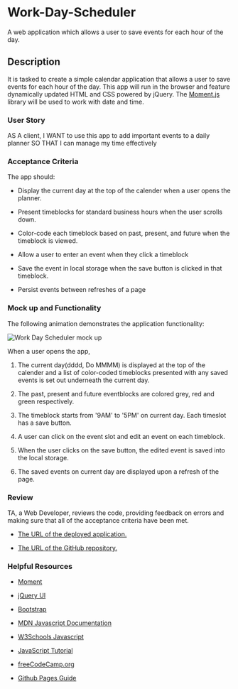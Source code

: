 # Work-Day-Scheduler
A web application which allows a user to save events for each hour of the day.

## Description

It is tasked to create a simple calendar application that allows a user to save events for each hour of the day. This app will run in the browser and feature dynamically updated HTML and CSS powered by jQuery. The [Moment.js](https://momentjs.com/) library will be used to work with date and time.

### User Story

AS A client, I WANT to use this app to add important events to a daily planner
SO THAT I can manage my time effectively

### Acceptance Criteria

The app should:

* Display the current day at the top of the calender when a user opens the planner.
 
* Present timeblocks for standard business hours when the user scrolls down.
 
* Color-code each timeblock based on past, present, and future when the timeblock is viewed.
 
* Allow a user to enter an event when they click a timeblock

* Save the event in local storage when the save button is clicked in that timeblock.

* Persist events between refreshes of a page

### Mock up and Functionality

The following animation demonstrates the application functionality:

![Work Day Scheduler mock up](./assets/images/mockup.gif)

When a user opens the app,

1. The current day(dddd, Do MMMM) is displayed at the top of the calender and a list of color-coded timeblocks presented with any saved events is set out underneath the current day. 

2. The past, present and future eventblocks are colored grey, red and green respectively.

3. The timeblock starts from '9AM' to '5PM' on current day. Each timeslot has a save button.

4. A user can click on the event slot and edit an event on each timeblock.

5. When the user clicks on the save button, the edited event is saved into the local storage.

6. The saved events on current day are displayed upon a refresh of the page.

### Review

TA, a Web Developer, reviews the code, providing feedback on errors and making sure that all of the acceptance criteria have been met.

* [The URL of the deployed application.](https://seacrest3.github.io/Work-Day-Scheduler/)

* [The URL of the GitHub repository.](https://github.com/seacrest3/Work-Day-Scheduler.git)

### Helpful Resources

- [Moment](https://momentjs.com/)

- [jQuery UI](https://jqueryui.com/)

- [Bootstrap](https://getbootstrap.com)

- [MDN Javascript Documentation](https://developer.mozilla.org/en-US/docs/Web/JavaScript/)

- [W3Schools Javascript](https://www.w3schools.com/js/)

- [JavaScript Tutorial](https://www.javascripttutorial.net/)

- [freeCodeCamp.org](https://www.freecodecamp.org/)

- [Github Pages Guide](https://pages.github.com/)